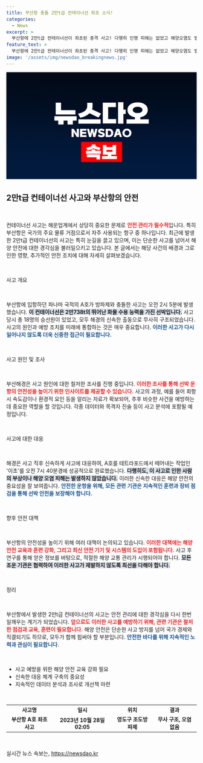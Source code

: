 ```yaml
---
title: 부산항 충돌 2만t급 컨테이너선 좌초 소식!
categories:
  - News
excerpt: >
  부산항에 2만t급 컨테이너선이 좌초된 충격 사고! 다행히 인명 피해는 없었고 해양오염도 발생하지 않았다고 해경이 밝혔습니다. 사고 원인은 무엇일까요? 클릭해서 자세히 알아보세요!
feature_text: >
  부산항에 2만t급 컨테이너선이 좌초된 충격 사고! 다행히 인명 피해는 없었고 해양오염도 발생하지 않았다고 해경이 밝혔습니다. 사고 원인은 무엇일까요? 클릭해서 자세히 알아보세요!
image: '/assets/img/newsdao_breakingnews.jpg'
---
```


<p><img src="/assets/img/newsdao_breakingnews.jpg" alt="flaretime 속보" /></p>

<h2>2만t급 컨테이너선 사고와 부산항의 안전</h2>

<p data-ke-size="size16">&nbsp;</p>

<p>컨테이너선 사고는 해운업계에서 상당히 중요한 문제로 <b><span style="color: #ee2323;">안전 관리가 필수적</span></b>입니다. 특히 부산항은 국가의 주요 물류 거점으로서 자주 사용되는 항구 중 하나입니다. 최근에 발생한 2만t급 컨테이너선의 사고는 특히 눈길을 끌고 있으며, 이는 단순한 사고를 넘어서 해양 안전에 대한 경각심을 불러일으키고 있습니다. 본 글에서는 해당 사건의 배경과 그로 인한 영향, 추가적인 안전 조치에 대해 자세히 살펴보겠습니다.</p>

<p data-ke-size="size16">&nbsp;</p>

<p>사고 개요</p>

<p data-ke-size="size16">&nbsp;</p>

<p>부산항에 입항하던 파나마 국적의 A호가 방파제와 충돌한 사고는 오전 2시 5분에 발생했습니다. <b><span style="background-color: #21538527;">이 컨테이너선은 2만738t의 뛰어난 화물 수용 능력을 가진 선박입니다.</span></b> 사고 당시 총 18명의 승선원이 있었고, 모두 해경의 신속한 출동으로 무사히 구조되었습니다. 사고의 원인과 예방 조치를 미래에 통합하는 것은 매우 중요합니다. <b><span style="color: #1a5490;">이러한 사고가 다시 일어나지 않도록 더욱 신중한 접근이 필요합니다.</span></b></p>

<p data-ke-size="size16">&nbsp;</p>

<p>사고 원인 및 조사</p>

<p data-ke-size="size16">&nbsp;</p>

<p>부산해경은 사고 원인에 대한 철저한 조사를 진행 중입니다. <b><span style="color: #ee2323;">이러한 조사를 통해 선박 운항의 안전성을 높이기 위한 인사이트를 제공할 수 있습니다.</span></b> 사고의 과정, 예를 들어 회항 시 속도감이나 환경적 요인 등을 알리는 자료가 확보되어, 추후 비슷한 사건을 예방하는 데 중요한 역할을 할 것입니다. 각종 데이터와 목격자 진술 등이 사고 분석에 포함될 예정입니다.</p>

<p data-ke-size="size16">&nbsp;</p>

<p>사고에 대한 대응</p>

<p data-ke-size="size16">&nbsp;</p>

<p>해경은 사고 직후 신속하게 사고에 대응하여, A호를 테트라포드에서 떼어내는 작업인 '이초'를 오전 7시 40분경에 성공적으로 완료했습니다. <b><span style="background-color: #21538527;">다행히도, 이 사고로 인한 사람의 부상이나 해양 오염 피해는 발생하지 않았습니다.</span></b> 이러한 신속한 대응은 해양 안전의 중요성을 잘 보여줍니다. <b><span style="color: #1a5490;">안전한 운항을 위해, 모든 관련 기관은 지속적인 훈련과 장비 점검을 통해 선박 안전을 보장해야 합니다.</span></b></p>

<p data-ke-size="size16">&nbsp;</p>

<p>향후 안전 대책</p>

<p data-ke-size="size16">&nbsp;</p>

<p>부산항의 안전성을 높이기 위해 여러 대책이 논의되고 있습니다. <b><span style="color: #ee2323;">이러한 대책에는 해양 안전 교육과 훈련 강화, 그리고 최신 안전 기기 및 시스템의 도입이 포함됩니다.</span></b> 사고 후 연구를 통해 얻은 정보를 바탕으로, 적절한 해양 교통 관리가 시행되어야 합니다. <b><span style="background-color: #21538527;">모든 조운 기관은 협력하여 이러한 사고가 재발하지 않도록 최선을 다해야 합니다.</span></b></p>

<p data-ke-size="size16">&nbsp;</p>

<p>정리</p>

<p data-ke-size="size16">&nbsp;</p>

<p>부산항에서 발생한 2만t급 컨테이너선의 사고는 안전 관리에 대한 경각심을 다시 한번 일깨우는 계기가 되었습니다. <b><span style="color: #ee2323;">앞으로도 이러한 사고를 예방하기 위해, 관련 기관은 철저한 점검과 교육, 훈련이 필요합니다.</span></b> 해양 안전은 단순한 사고 방지를 넘어 국가 경제와 직결되기도 하므로, 모두가 함께 힘써야 할 부분입니다. <b><span style="color: #1a5490;">안전한 바다를 위해 지속적인 노력과 관심이 필요합니다.</span></b></p>

<p data-ke-size="size16">&nbsp;</p>

<ul>
<li>사고 예방을 위한 해양 안전 교육 강화 필요</li>
<li>신속한 대응 체계 구축의 중요성</li>
<li>지속적인 데이터 분석과 조사로 개선책 마련</li>
</ul>

<p data-ke-size="size16">&nbsp;</p>

<table style="width: 100%;">
<tr>
<td style="text-align: center; height: 17px;"><b>사고명</b></td>
<td style="text-align: center; height: 17px;"><b>일시</b></td>
<td style="text-align: center; height: 17px;"><b>위치</b></td>
<td style="text-align: center; height: 17px;"><b>결과</b></td>
</tr>
<tr>
<td style="text-align: center; height: 17px;"><b>부산항 A호 좌초 사고</b></td>
<td style="text-align: center; height: 17px;"><b>2023년 10월 28일 02:05</b></td>
<td style="text-align: center; height: 17px;"><b>영도구 조도방파제</b></td>
<td style="text-align: center; height: 17px;"><b>무사 구조, 오염 없음</b></td>
</tr>
</table>

<p data-ke-size="size16">&nbsp;</p>
실시간 뉴스 속보는, <a href="https://newsdao.kr" rel="dofollow">https://newsdao.kr</a>


